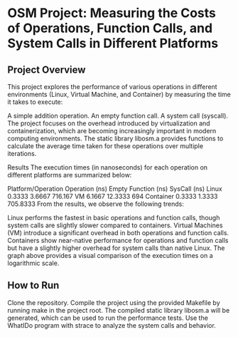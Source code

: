 # OSM Project: Measuring the Costs of Operations, Function Calls, and System Calls in Different Platforms
## Project Overview
This project explores the performance of various operations in different environments (Linux, Virtual Machine, and Container) by measuring the time it takes to execute:

A simple addition operation.
An empty function call.
A system call (syscall).
The project focuses on the overhead introduced by virtualization and containerization, which are becoming increasingly important in modern computing environments. The static library libosm.a provides functions to calculate the average time taken for these operations over multiple iterations.

Results
The execution times (in nanoseconds) for each operation on different platforms are summarized below:

Platform/Operation	Operation (ns)	Empty Function (ns)	SysCall (ns)
Linux	0.3333	3.6667	716.167
VM	6.1667	12.3333	694
Container	0.3333	1.3333	705.8333
From the results, we observe the following trends:

Linux performs the fastest in basic operations and function calls, though system calls are slightly slower compared to containers.
Virtual Machines (VM) introduce a significant overhead in both operations and function calls.
Containers show near-native performance for operations and function calls but have a slightly higher overhead for system calls than native Linux.
The graph above provides a visual comparison of the execution times on a logarithmic scale.

## How to Run
Clone the repository.
Compile the project using the provided Makefile by running make in the project root.
The compiled static library libosm.a will be generated, which can be used to run the performance tests.
Use the WhatIDo program with strace to analyze the system calls and behavior.

